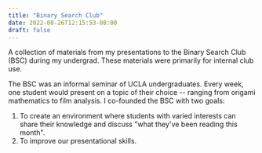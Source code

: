 ```yaml
---
title: "Binary Search Club"
date: 2022-08-26T12:15:53-08:00
draft: false
---
```


A collection of materials from my presentations to the Binary Search Club (BSC)
during my undergrad. These materials were primarily for internal club use. 

The BSC was an informal seminar of UCLA undergraduates. Every week, one student
would present on a topic of their choice -- ranging from origami mathematics to
film analysis. I co-founded the BSC with two goals: 

1. To create an environment where students with varied interests can share
   their knowledge and discuss "what they've been reading this month". 
2. To improve our presentational skills. 

